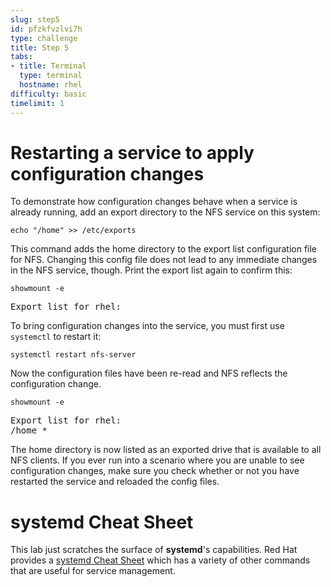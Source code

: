 ```yaml
---
slug: step5
id: pfzkfvzlvi7h
type: challenge
title: Step 5
tabs:
- title: Terminal
  type: terminal
  hostname: rhel
difficulty: basic
timelimit: 1
---
```

# Restarting a service to apply configuration changes

To demonstrate how configuration changes behave when a service is already running,
add an export directory to the NFS service on this system:

```
echo "/home" >> /etc/exports
```

This command adds the home directory to the export list configuration file for
NFS. Changing this config file does not lead to any immediate changes in the
NFS service, though. Print the export list again to confirm this:

```
showmount -e
```

<pre class=file>
Export list for rhel:
</pre>

To bring configuration changes into the service, you must first use `systemctl`
to restart it:

```
systemctl restart nfs-server
```

Now the configuration files have been re-read and NFS reflects the
configuration change.

```
showmount -e
```

<pre class=file>
Export list for rhel:
/home *
</pre>

The home directory is now listed as an exported drive that is available to
all NFS clients. If you ever run into a scenario where you are unable to see
configuration changes, make sure you check whether or not you have restarted
the service and reloaded the config files.

# __systemd__ Cheat Sheet

This lab just scratches the surface of __systemd__'s capabilities. Red Hat provides a
[systemd Cheat Sheet](https://access.redhat.com/articles/systemd-cheat-sheet)
which has a variety of other commands that are useful for service management.
